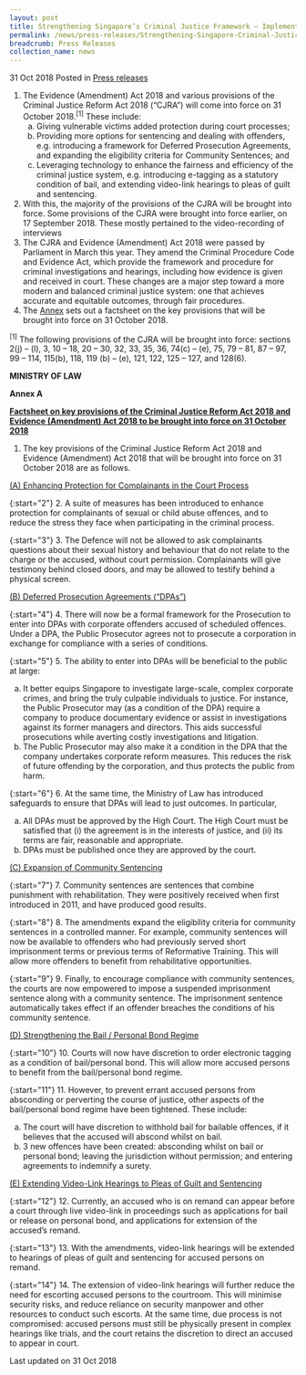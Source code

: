 ```yaml
---
layout: post
title: Strengthening Singapore’s Criminal Justice Framework – Implementation of Criminal Justice Reform Act 2018 and Evidence (Amendment) Act 2018 Provisions
permalink: /news/press-releases/Strengthening-Singapore-Criminal-Justice-Framework-Implementation-of-Criminal-Justice-Reform-Act-2018-and-Evidence-Amendment-Act-2018-Provisions
breadcrumb: Press Releases
collection_name: news
---
```


31 Oct 2018 Posted in [Press releases](/news/press-releases)

<ol>
<li>The Evidence (Amendment) Act 2018 and various provisions of the Criminal Justice Reform Act 2018 (“CJRA”) will come into force on 31 October 2018.<sup>[1]</sup> These include:

<ol style="list-style-type: lower-alpha;">
<li>Giving vulnerable victims added protection during court processes;</li>
<li>Providing more options for sentencing and dealing with offenders, e.g. introducing a framework for Deferred Prosecution Agreements, and expanding the eligibility criteria for Community Sentences; and</li>
<li>Leveraging technology to enhance the fairness and efficiency of the criminal justice system, e.g. introducing e-tagging as a statutory condition of bail, and extending video-link hearings to pleas of guilt and sentencing.</li>
</ol>

</li>



<li>With this, the majority of the provisions of the CJRA will be brought into force. Some provisions of the CJRA were brought into force earlier, on 17 September 2018. These mostly pertained to the video-recording of interviews</li>

<li>The CJRA and Evidence (Amendment) Act 2018 were passed by Parliament in March this year. They amend the Criminal Procedure Code and Evidence Act, which provide the framework and procedure for criminal investigations and hearings, including how evidence is given and received in court. These changes are a major step toward a more modern and balanced criminal justice system: one that achieves accurate and equitable outcomes, through fair procedures.</li>

<li>The <u>Annex</u> sets out a factsheet on the key provisions that will be brought into force on 31 October 2018.</li>

</ol>

<sup>[1]</sup> The following provisions of the CJRA will be brought into force: sections 2(j) – (l), 3, 10 – 18, 20 – 30, 32, 33, 35, 36, 74(c) – (e), 75, 79 – 81, 87 – 97, 99 – 114, 115(b), 118, 119 (b) – (e), 121, 122, 125 – 127, and 128(6).

**MINISTRY OF LAW**

**Annex A**

**<u>Factsheet on key provisions of the Criminal Justice Reform Act 2018 and Evidence (Amendment) Act 2018 to be brought into force on 31 October 2018</u>** 

1. The key provisions of the Criminal Justice Reform Act 2018 and Evidence (Amendment) Act 2018 that will be brought into force on 31 October 2018 are as follows.

<u>(A) Enhancing Protection for Complainants in the Court Process</u>

{:start="2"}
2. A suite of measures has been introduced to enhance protection for complainants of sexual or child abuse offences, and to reduce the stress they face when participating in the criminal process.

{:start="3"}
3. The Defence will not be allowed to ask complainants questions about their sexual history and behaviour that do not relate to the charge or the accused, without court permission. Complainants will give testimony behind closed doors, and may be allowed to testify behind a physical screen.

<u>(B) Deferred Prosecution Agreements (“DPAs”)</u>

{:start="4"}
4. There will now be a formal framework for the Prosecution to enter into DPAs with corporate offenders accused of scheduled offences. Under a DPA, the Public Prosecutor agrees not to prosecute a corporation in exchange for compliance with a series of conditions.

{:start="5"}
5. The ability to enter into DPAs will be beneficial to the public at large:

<ol style="list-style-type: lower-alpha;">
<li>It better equips Singapore to investigate large-scale, complex corporate crimes, and bring the truly culpable individuals to justice. For instance, the Public Prosecutor may (as a condition of the DPA) require a company to produce documentary evidence or assist in investigations against its former managers and directors. This aids successful prosecutions while averting costly investigations and litigation.</li>
   
<li>The Public Prosecutor may also make it a condition in the DPA that the company undertakes corporate reform measures. This reduces the risk of future offending by the corporation, and thus protects the public from harm.</li>
</ol>

{:start="6"}
6. At the same time, the Ministry of Law has introduced safeguards to ensure that DPAs will lead to just outcomes. In particular,

<ol style="list-style-type: lower-alpha;">
<li> All DPAs must be approved by the High Court. The High Court must be satisfied that (i) the agreement is in the interests of justice, and (ii) its terms are fair, reasonable and appropriate.</li>
<li> DPAs must be published once they are approved by the court.</li>
</ol>

<u>(C) Expansion of Community Sentencing</u>

{:start="7"}
7. Community sentences are sentences that combine punishment with rehabilitation. They were positively received when first introduced in 2011, and have produced good results.

{:start="8"}
8. The amendments expand the eligibility criteria for community sentences in a controlled manner. For example, community sentences will now be available to offenders who had previously served short imprisonment terms or previous terms of Reformative Training. This will allow more offenders to benefit from rehabilitative opportunities.

{:start="9"}
9. Finally, to encourage compliance with community sentences, the courts are now empowered to impose a suspended imprisonment sentence along with a community sentence. The imprisonment sentence automatically takes effect if an offender breaches the conditions of his community sentence.

<u>(D) Strengthening the Bail / Personal Bond Regime</u>

{:start="10"}
10. Courts will now have discretion to order electronic tagging as a condition of bail/personal bond. This will allow more accused persons to benefit from the bail/personal bond regime.

{:start="11"}
11. However, to prevent errant accused persons from absconding or perverting the course of justice, other aspects of the bail/personal bond regime have been tightened. These include:

<ol style="list-style-type: lower-alpha;">
<li> The court will have discretion to withhold bail for bailable offences, if it believes that the accused will abscond whilst on bail. </li>

<li> 3 new offences have been created: absconding whilst on bail or personal bond; leaving the jurisdiction without permission; and entering agreements to indemnify a surety. </li>
</ol>

<u>(E) Extending Video-Link Hearings to Pleas of Guilt and Sentencing</u>

{:start="12"}
12. Currently, an accused who is on remand can appear before a court through live video-link in proceedings such as applications for bail or release on personal bond, and applications for extension of the accused’s remand.

{:start="13"}
13. With the amendments, video-link hearings will be extended to hearings of pleas of guilt and sentencing for accused persons on remand.

{:start="14"}
14. The extension of video-link hearings will further reduce the need for escorting accused persons to the courtroom. This will minimise security risks, and reduce reliance on security manpower and other resources to conduct such escorts. At the same time, due process is not compromised: accused persons must still be physically present in complex hearings like trials, and the court retains the discretion to direct an accused to appear in court.





<p class="right-side-updated">Last updated on 31 Oct 2018</p>

